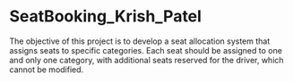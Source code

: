 # SeatBooking_Krish_Patel
The objective of this project is to develop a seat allocation system that assigns seats to specific  categories. Each seat should be assigned to one and only one category, with additional seats  reserved for the driver, which cannot be modified.

